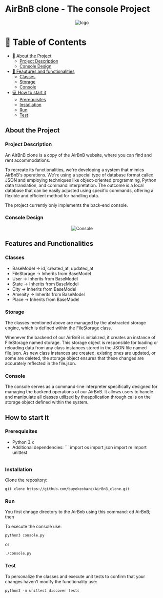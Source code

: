 # AirBnB clone - The console Project

<p align="center">
  <img src="https://github.com/buyekeobare/AirBnB_clone/blob/main/images/hbnb_logo.png" alt="logo">
</p>

<!-- TABLE OF CONTENTS -->

# 📗 Table of Contents

- [📖 About the Project](#about-project)
  - [Project Description](#overview)
  - [Console Design](#design)
- [🚀 Feautures and functionalities](#features)
  - [Classes](#classes)
  - [Storage](#storage)
  - [Console](#console)
- [💻 How to start it](#getting-started)
  - [Prerequisites](#prerequisites)
  - [Installation](#installation)
  - [Run](#run)
  - [Test](#test)


<!-- About the Project -->

## About the Project

### Project Description

An AirBnB clone is a copy of the AirBnB website, where you can find and rent accommodations. 

To recreate its functionalities, we're developing a system that mimics AirBnB's operations. We're using a special type of database format called JSON and employing techniques like object-oriented programming, Python data translation, and command interpretation. The outcome is a local database that can be easily adjusted using specific commands, offering a flexible and efficient method for handling data.

The project currently only implements the back-end console.

### Console Design

<p align="center">
  <img src="https://github.com/buyekeobare/AirBnB_clone/blob/main/images/console_airbnb.png" alt="Console">
</p>

<!-- Features and Functionalities -->

## Features and Functionalities

### Classes

  - BaseModel -> id, created_at, updated_at
  - FileStorage -> Inherits from BaseModel
  - User -> Inherits from BaseModel
  - State -> Inherits from BaseModel
  - City -> Inherits from BaseModel
  - Amenity -> Inherits from BaseModel
  - Place -> Inherits from BaseModel

### Storage

The classes mentioned above are managed by the abstracted storage engine, which is defined within the FileStorage class.

Whenever the backend of our AirBnB is initialized, it creates an instance of FileStorage named storage. This storage object is responsible for loading or reloading data from any class instances stored in the JSON file named file.json. As new class instances are created, existing ones are updated, or some are deleted, the storage object ensures that these changes are accurately reflected in the file.json.

### Console

The console serves as a command-line interpreter specifically designed for managing the backend operations of our AirBnB. It allows users to handle and manipulate all classes utilized by theapplication through calls on the storage object defined within the system.

<!-- How to start it -->

## How to start it

### Prerequisites

- Python 3.x
- Additional dependencies:
        ```
	import os
        import json
        import re
        import unittest
	```

### Installation

Clone the repository:

   ```
  git clone https://github.com/buyekeobare/AirBnB_clone.git
  ```

### Run

You first chnage directory to the AirBnb using this command: cd AirBnB; then

To execute the console use:

```
python3 console.py
```
or

```
./console.py
```

### Test 

To personalize the classes and execute unit tests to confirm that your changes haven't modify the functionality use:

```
python3 -m unittest discover tests
```
